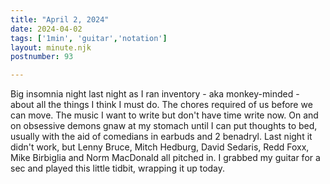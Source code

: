 ```yaml
---
title: "April 2, 2024"
date: 2024-04-02
tags: ['1min', 'guitar','notation']
layout: minute.njk
postnumber: 93

---
```


Big insomnia night last night as I ran inventory - aka monkey-minded - about all the things I think I must do. The chores required of us before we can move. The music I want to write but don't have time write now. On and on obsessive demons gnaw at my stomach until I can put thoughts to bed, usually with the aid of comedians in earbuds and 2 benadryl. Last night it didn't work, but Lenny Bruce, Mitch Hedburg, David Sedaris, Redd Foxx, Mike Birbiglia and Norm MacDonald all pitched in.  I grabbed my guitar for a sec and played this little tidbit, wrapping it up today. 